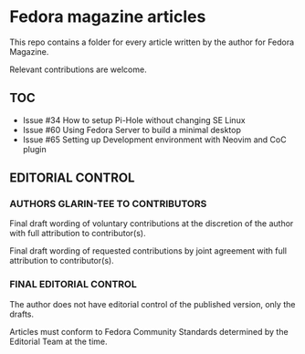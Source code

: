 # Fedora magazine articles

This repo contains a folder for every article written by the author for Fedora Magazine.

Relevant contributions are welcome.

## TOC

- Issue #34 How to setup Pi-Hole without changing SE Linux
- Issue #60 Using Fedora Server to build a minimal desktop
- Issue #65 Setting up Development environment with Neovim and CoC plugin

## EDITORIAL CONTROL

### AUTHORS GLARIN-TEE TO CONTRIBUTORS

Final draft wording of voluntary contributions at the discretion of the author with full attribution to contributor(s).

Final draft wording of requested contributions by joint agreement with full attribution to contributor(s). 

### FINAL EDITORIAL CONTROL

The author does not have editorial control of the published version, only the drafts.

Articles must conform to Fedora Community Standards determined by the Editorial Team at the time.
